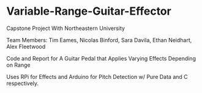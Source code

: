 # Variable-Range-Guitar-Effector

Capstone Project With Northeastern University

Team Members: Tim Eames, Nicolas Binford, Sara Davila, Ethan Neidhart, Alex Fleetwood

Code and Report for A Guitar Pedal that Applies Varying Effects Depending on Range

Uses RPi for Effects and Arduino for Pitch Detection w/ Pure Data and C respectively.

